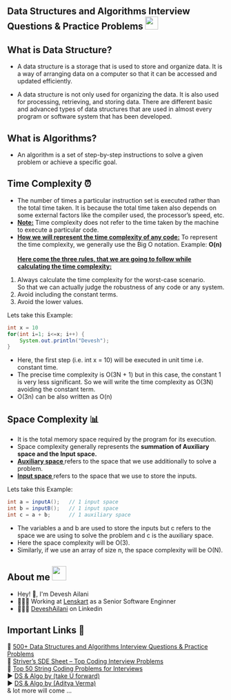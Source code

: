 ## Data Structures and Algorithms Interview Questions & Practice Problems  <img src="https://media.giphy.com/media/WUlplcMpOCEmTGBtBW/giphy.gif" width="30">


## What is Data Structure? 
- A data structure is a storage that is used to store and organize data. It is a way of arranging data on a computer so that it can be accessed and updated efficiently.

- A data structure is not only used for organizing the data. It is also used for processing, retrieving, and storing data. There are different basic and advanced types of data structures that are used in almost every program or software system that has been developed.


## What is Algorithms?
- An algorithm is a set of step-by-step instructions to solve a given problem or achieve a specific goal.


## Time Complexity ⏰ 
- The number of times a particular instruction set is executed rather than the total time taken. It is because the total time taken also depends on some external factors like the compiler used, the processor’s speed, etc.
- <b><u>Note:</u></b>  Time complexity does not refer to the time taken by the machine to execute a particular code.
- <b><u>How we will represent the time complexity of any code:</u></b>  To represent the time complexity, we generally use the Big O notation. Example: <b>O(n)</b> 
<br><br><b><u>Here come the three rules, that we are going to follow while calculating the time complexity:</u></b>
1. Always calculate the time complexity for the worst-case scenario. <br> So that we can actually judge the robustness of any code or any system.
2. Avoid including the constant terms.
3. Avoid the lower values.

Lets take this Example:
```java
int x = 10
for(int i=1; i<=x; i++) {
    System.out.println("Devesh");
}
```
- Here, the first step (i.e. int x = 10) will be executed in unit time i.e. constant time. 
- The precise time complexity is O(3N + 1) but in this case, the constant 1 is very less significant. So we will write the time complexity as O(3N) avoiding the constant term.
- O(3n) can be also written as O(n)


## Space Complexity 📊
- It is the total memory space required by the program for its execution.
- Space complexity generally represents the <b>summation of Auxiliary space and the Input space.</b> 
- <b><u> Auxiliary space </u></b> refers to the space that we use additionally to solve a problem. 
- <b><u> Input space </u></b> refers to the space that we use to store the inputs.

Lets take this Example:
```java
int a = inputA();   // 1 input space
int b = inputB();   // 1 input space
int c = a + b;      // 1 auxiliary space
```
- The variables a and b are used to store the inputs but c refers to the space we are using to solve the problem and c is the auxiliary space. 
- Here the space complexity will be O(3). 
- Similarly, if we use an array of size n, the space complexity will be O(N).

## About me <img src="https://media.tenor.com/k_FD58xnsicAAAAi/work-internet.gif" width="33">
- Hey! 👋,  I'm Devesh Ailani
- 👨🏻‍💻 Working at [Lenskart](https://lenskart.com/) as a Senior Software Enginner
- 🦸🏻‍♂️ [DeveshAilani](https://www.linkedin.com/in/deveshailani/) on Linkedin

## Important Links 📔
📌 [500+ Data Structures and Algorithms Interview Questions & Practice Problems](https://medium.com/techie-delight/500-data-structures-and-algorithms-practice-problems-35afe8a1e222) <br>
📌 [Striver’s SDE Sheet – Top Coding Interview Problems](https://takeuforward.org/interviews/strivers-sde-sheet-top-coding-interview-problems) <br>
📌 [Top 50 String Coding Problems for Interviews](https://www.geeksforgeeks.org/top-50-string-coding-problems-for-interviews/) <br>
▶️ [DS & Algo by (take U forward)](https://www.youtube.com/@takeUforward/playlists) <br>
▶️ [DS & Algo by (Aditya Verma)](https://www.youtube.com/@TheAdityaVerma/playlists) <br>
& lot more will come ...